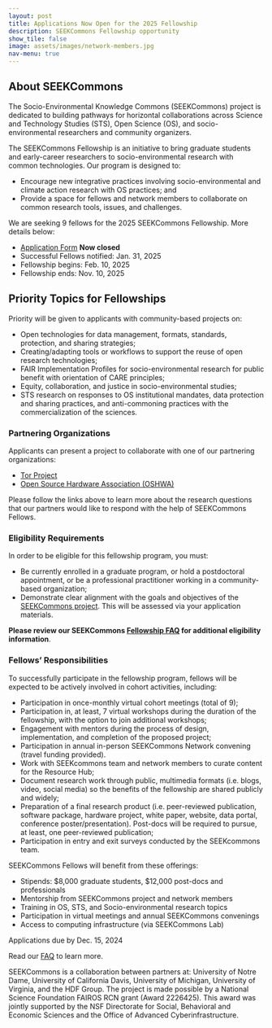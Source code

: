 ```yaml
---
layout: post
title: Applications Now Open for the 2025 Fellowship
description: SEEKCommons Fellowship opportunity
show_tile: false
image: assets/images/network-members.jpg
nav-menu: true
---
```


## About SEEKCommons

The Socio-Environmental Knowledge Commons (SEEKCommons) project is dedicated to building pathways for horizontal collaborations across Science and Technology Studies (STS), Open Science (OS), and socio-environmental researchers and community organizers.

The SEEKCommons Fellowship is an initiative to bring graduate students and early-career researchers to socio-environmental research with common technologies. Our program is designed to:

- Encourage new integrative practices involving socio-environmental and climate action research with OS practices; and
- Provide a space for fellows and network members to collaborate on common research tools, issues, and challenges.

We are seeking 9 fellows for the 2025 SEEKCommons Fellowship. More details below:

- [Application Form]() **Now closed**
- Successful Fellows notified: Jan. 31, 2025
- Fellowship begins: Feb. 10, 2025 
- Fellowship ends: Nov. 10, 2025

## Priority Topics for Fellowships

Priority will be given to applicants with community-based projects on:
- Open technologies for data management, formats, standards, protection, and sharing strategies;
- Creating/adapting tools or workflows to support the reuse of open research technologies;
- FAIR Implementation Profiles for socio-environmental research for public benefit with orientation of CARE principles; 
- Equity, collaboration, and justice in socio-environmental studies;
- STS research on responses to OS institutional mandates, data protection and sharing practices, and anti-commoning practices with the commercialization of the sciences.

### Partnering Organizations

Applicants can present a project to collaborate with one of our partnering organizations:

- [Tor Project](partnership-tor.html)
- [Open Source Hardware Association (OSHWA)](partnership-oshwa.html)

Please follow the links above to learn more about the research questions that our partners would like to respond with the help of SEEKCommons Fellows.

### Eligibility Requirements

In order to be eligible for this fellowship program, you must:

- Be currently enrolled in a graduate program, or hold a postdoctoral appointment, or be a professional practitioner working in a community-based organization;
- Demonstrate clear alignment with the goals and objectives of the [SEEKCommons project](https://seekcommons.org). This will be assessed via your application materials.

**Please review our SEEKCommons [Fellowship FAQ](fellowship-faq.html) for additional eligibility information**.

### Fellows’ Responsibilities

To successfully participate in the fellowship program, fellows will be expected to be actively involved in cohort activities, including:

- Participation in once-monthly virtual cohort meetings (total of 9);
- Participation in, at least, 7 virtual workshops during the duration of the fellowship, with the option to join additional workshops;
- Engagement with mentors during the process of design, implementation, and completion of the proposed project;
- Participation in annual in-person SEEKCommons Network convening (travel funding provided).
- Work with SEEKcommons team and network members to curate content for the Resource Hub;
- Document research work through public, multimedia formats (i.e. blogs, video, social media) so the benefits of the fellowship are shared publicly and widely;
- Preparation of a final research product (i.e. peer-reviewed publication, software package, hardware project, white paper, website, data portal, conference poster/presentation). Post-docs will be required to pursue, at least, one peer-reviewed publication;
- Participation in entry and exit surveys conducted by the SEEKcommons team.

SEEKCommons Fellows will benefit from these offerings:
- Stipends: $8,000 graduate students, $12,000 post-docs and professionals
- Mentorship from SEEKCommons project and network members
- Training in OS, STS, and Socio-environmental research topics
- Participation in virtual meetings and annual SEEKCommons convenings
- Access to computing infrastructure (via SEEKCommons Lab)

Applications due by Dec. 15, 2024

Read our [FAQ](fellowship-faq.html) to learn more.

SEEKCommons is a collaboration between partners at: University of Notre Dame, University of California Davis, University of Michigan, University of Virginia, and the HDF Group. The project is made possible by a National Science Foundation FAIROS RCN grant (Award 2226425). This award was jointly supported by the NSF Directorate for Social, Behavioral and Economic Sciences and the Office of Advanced Cyberinfrastructure.
